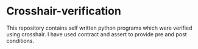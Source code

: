 # Crosshair-verification
This repository contains self written python programs which were verified using crosshair. I have used contract and assert to provide pre and post conditions. 
